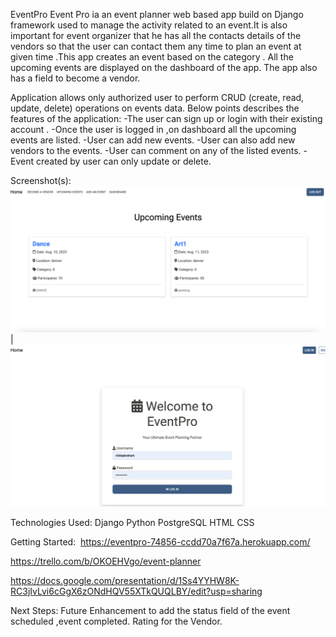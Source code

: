 EventPro
Event Pro ia an event planner web based app build on Django framework used to manage the activity related to an event.It is also important for event organizer that he has all the contacts details of the vendors so that the user can contact them any time to plan an event at given time .This app creates an event based on the category . All the upcoming  events are displayed on the dashboard of the app. The app also has a field to become a vendor. 

Application allows  only authorized user to perform CRUD (create, read, update, delete) operations on events data.
Below points describes the features of the application: 
-The user can sign up or login with their existing account .
-Once the user is logged in ,on dashboard all the upcoming events are listed.
-User can add new events.
-User can also add new vendors to the events.
-User can comment on any of the listed events.
-Event created by user can only update or delete.

Screenshot(s): 
![main_app/templates/images/homepage.png](main_app/templates/images/homepage.png) | 
![](main_app/templates/images/loginpage.png)

Technologies Used:
Django
Python
PostgreSQL
HTML
CSS

Getting Started: 
https://eventpro-74856-ccdd70a7f67a.herokuapp.com/

https://trello.com/b/OKOEHVgo/event-planner

https://docs.google.com/presentation/d/1Ss4YYHW8K-RC3jIvLvi6cGgX6zONdHQV55XTkQUQLBY/edit?usp=sharing


Next Steps: 
Future Enhancement to add the status field of the event scheduled ,event completed.
Rating for the Vendor.
